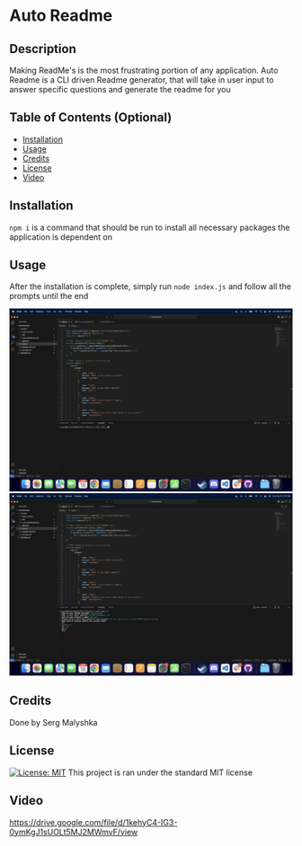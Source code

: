 # Auto Readme

## Description

Making ReadMe's is the most frustrating portion of any application. Auto Readme is a CLI driven Readme generator, that will take in user input to answer specific questions and generate the readme for you

## Table of Contents (Optional)

- [Installation](#installation)
- [Usage](#usage)
- [Credits](#credits)
- [License](#license)
- [Video](#video)

## Installation

`npm i` is a command that should be run to install all necessary packages the application is dependent on

## Usage

After the installation is complete, simply run `node index.js` and follow all the prompts until the end

![starting the application](./assets/images/screenshot1.png)
![answering the questions](./assets/images/screenshot2.png)

## Credits

Done by Serg Malyshka

## License

[![License: MIT](https://img.shields.io/badge/License-MIT-yellow.svg)](https://opensource.org/licenses/MIT)
This project is ran under the standard MIT license

## Video
https://drive.google.com/file/d/1kehyC4-IG3-0ymKgJ1sUOLt5MJ2MWmvF/view
